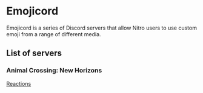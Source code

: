 # Emojicord
Emojicord is a series of Discord servers that allow Nitro users to use custom emoji from a range of different media.

## List of servers
### Animal Crossing: New Horizons
[Reactions](https://discord.gg/q4pkz7MykE)
